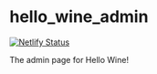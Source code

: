 # hello_wine_admin

[![Netlify Status](https://api.netlify.com/api/v1/badges/37729449-0337-4f29-960e-f14442ab6cf9/deploy-status)](https://app.netlify.com/sites/hello-wine-admin/deploys)
 

The admin page for Hello Wine! 